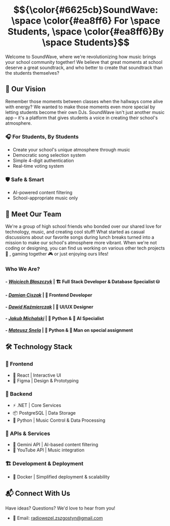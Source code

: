 # 
# $${\color{#6625cb}SoundWave: \space \color{#ea8ff6} For \space Students, \space \color{#ea8ff6}By \space Students}$$

Welcome to SoundWave, where we're revolutionizing how music brings your school community together! We believe that great moments at school deserve a great soundtrack, and who better to create that soundtrack than the students themselves?

## 💫 Our Vision
Remember those moments between classes when the hallways come alive with energy? We wanted to make those moments even more special by letting students become their own DJs. SoundWave isn't just another music app – it's a platform that gives students a voice in creating their school's atmosphere.

### 🎧 For Students, By Students
- Create your school's unique atmosphere through music
- Democratic song selection system
- Simple 4-digit authentication
- Real-time voting system

### 🛡️ Safe & Smart
- AI-powered content filtering
- School-appropriate music only

## 👋 Meet Our Team
We're a group of high school friends who bonded over our shared love for technology, music, and creating cool stuff! What started as casual discussions about our favorite songs during lunch breaks turned into a mission to make our school's atmosphere more vibrant. When we're not coding or designing, you can find us working on various other tech projects 🔧 , gaming together 🎮 or just enjoying ours lifes!

### Who We Are?
#### - *[Wojciech Błaszczyk](https://github.com/wblaszczyk06)* | 🏗️ Full Stack Developer & Database Specialist ⛁

#### - *[Damian Ciszak](https://github.com/Ciszpan3)* | 🎨 Frontend Developer

#### - *[Dawid Kaźmierczak](https://github.com/K4ziWolf)* | 🎯 UI/UX Designer

#### - *[Jakub Michalski](https://github.com/jakub1m)* | 🐍 Python & 🤖 AI Specialist

#### - *[Mateusz Snela](https://github.com/Over7oader)* | 🐍 Python & 🚀 Man on special assignment

## 🛠️ Technology Stack
### 🎨 Frontend
- 📱 React | Interactive UI
- 🎨 Figma | Design & Prototyping


### 🔧 Backend
- ⚡ .NET | Core Services
- 📦 PostgreSQL | Data Storage
- 🐍 Python | Music Control & Data Processing

### 🔗 APIs & Services
- 🤖 Gemini API | AI-based content filtering
- 🎵 YouTube API | Music integration

### 🏗️ Development & Deployment
- 🐳 Docker | Simplified deployment & scalability

## 📬 Connect With Us
Have ideas? Questions? We'd love to hear from you!
- 📧 Email: radiowezel.zszgostyn@gmail.com
